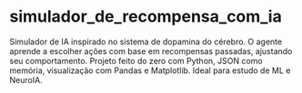 # simulador_de_recompensa_com_ia
Simulador de IA inspirado no sistema de dopamina do cérebro. O agente aprende a escolher ações com base em recompensas passadas, ajustando seu comportamento. Projeto feito do zero com Python, JSON como memória, visualização com Pandas e Matplotlib. Ideal para estudo de ML e NeuroIA.
